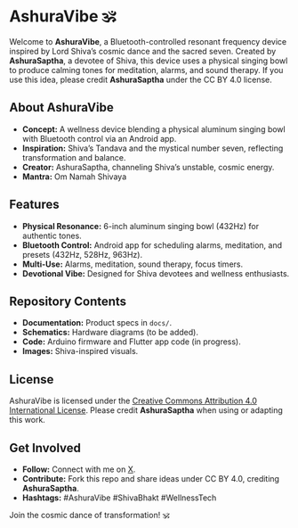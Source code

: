 # AshuraVibe 🕉️

Welcome to **AshuraVibe**, a Bluetooth-controlled resonant frequency device inspired by Lord Shiva’s cosmic dance and the sacred seven. Created by **AshuraSaptha**, a devotee of Shiva, this device uses a physical singing bowl to produce calming tones for meditation, alarms, and sound therapy. If you use this idea, please credit **AshuraSaptha** under the CC BY 4.0 license.

## About AshuraVibe
- **Concept:** A wellness device blending a physical aluminum singing bowl with Bluetooth control via an Android app.
- **Inspiration:** Shiva’s Tandava and the mystical number seven, reflecting transformation and balance.
- **Creator:** AshuraSaptha, channeling Shiva’s unstable, cosmic energy.
- **Mantra:** Om Namah Shivaya

## Features
- **Physical Resonance:** 6-inch aluminum singing bowl (432Hz) for authentic tones.
- **Bluetooth Control:** Android app for scheduling alarms, meditation, and presets (432Hz, 528Hz, 963Hz).
- **Multi-Use:** Alarms, meditation, sound therapy, focus timers.
- **Devotional Vibe:** Designed for Shiva devotees and wellness enthusiasts.

## Repository Contents
- **Documentation:** Product specs in `docs/`.
- **Schematics:** Hardware diagrams (to be added).
- **Code:** Arduino firmware and Flutter app code (in progress).
- **Images:** Shiva-inspired visuals.

## License
AshuraVibe is licensed under the [Creative Commons Attribution 4.0 International License](https://creativecommons.org/licenses/by/4.0/). Please credit **AshuraSaptha** when using or adapting this work.

## Get Involved
- **Follow:** Connect with me on [X](https://x.com/AshuraSaptha).
- **Contribute:** Fork this repo and share ideas under CC BY 4.0, crediting **AshuraSaptha**.
- **Hashtags:** #AshuraVibe #ShivaBhakt #WellnessTech

Join the cosmic dance of transformation! 🕉️
